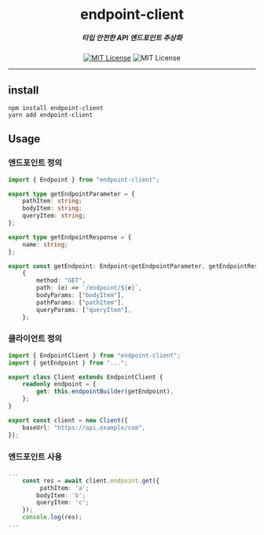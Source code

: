 <!-- <p align="center">
  <img src="./assets/icon.png" width="10%" alt="icon" />
</p> -->
<h1 align="center">endpoint-client</h1>
<h5 align="center">타입 안전한 API 엔드포인트 추상화</h5>
<p align="center">
  <a href="LICENSE"><img alt="MIT License" src="https://img.shields.io/badge/License-MIT-blue"/></a>
  <img alt="MIT License" src="https://img.shields.io/badge/Language-Typescript-blue?logo=typescript"/>
</p>

---

## install

```
npm install endpoint-client
yarn add endpoint-client
```

## Usage

### 엔드포인트 정의

```typescript
import { Endpoint } from "endpoint-client";

export type getEndpointParameter = {
    pathItem: string;
    bodyItem: string;
    queryItem: string;
};

export type getEndpointResponse = {
    name: string;
};

export const getEndpoint: Endpoint<getEndpointParameter, getEndpointResponse> =
    {
        method: "GET",
        path: (e) => `/endpoint/${e}`,
        bodyParams: ["bodyItem"],
        pathParams: ["pathItem"],
        queryParams: ["queryItem"],
    };
```

### 클라이언트 정의

```typescript
import { EndpointClient } from "endpoint-client";
import { getEndpoint } from "...";

export class Client extends EndpointClient {
    readonly endpoint = {
        get: this.endpointBuilder(getEndpoint),
    };
}

export const client = new Client({
    baseUrl: "https://api.example/com",
});
```

### 엔드포인트 사용

```typescript
...
    const res = await client.endpoint.get({
         pathItem: 'a';
        bodyItem: 'b';
        queryItem: 'c';
    });
    console.log(res);
...

```
